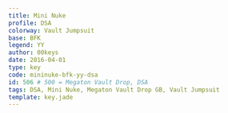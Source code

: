 ```yaml
---
title: Mini Nuke
profile: DSA
colorway: Vault Jumpsuit
base: BFK
legend: YY
author: 00keys
date: 2016-04-01
type: key
code: mininuke-bfk-yy-dsa
id: 506 # 500 = Megaton Vault Drop, DSA
tags: DSA, Mini Nuke, Megaton Vault Drop GB, Vault Jumpsuit
template: key.jade
---
```




